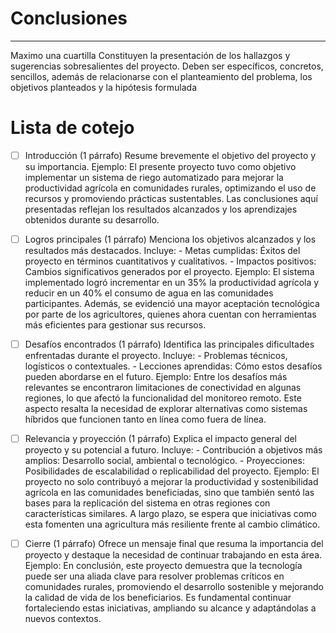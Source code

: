 # Conclusiones

---
Maximo una cuartilla
Constituyen la presentación de los hallazgos y sugerencias sobresalientes del proyecto. Deben ser específicos, concretos, sencillos, además de relacionarse con el planteamiento del problema, los objetivos planteados y la hipótesis formulada

# Lista de cotejo

- [ ] Introducción (1 párrafo)
	Resume brevemente el objetivo del proyecto y su importancia.
	Ejemplo:
		El presente proyecto tuvo como objetivo implementar un sistema de riego automatizado para mejorar la productividad agrícola en comunidades rurales, optimizando el uso de recursos y promoviendo prácticas sustentables. Las conclusiones aquí presentadas reflejan los resultados alcanzados y los aprendizajes obtenidos durante su desarrollo.

- [ ] Logros principales (1 párrafo)
	Menciona los objetivos alcanzados y los resultados más destacados.
	Incluye:
		- Metas cumplidas: Éxitos del proyecto en términos cuantitativos y cualitativos.
		- Impactos positivos: Cambios significativos generados por el proyecto.
	Ejemplo:
		El sistema implementado logró incrementar en un 35% la productividad agrícola y reducir en un 40% el consumo de agua en las comunidades participantes. Además, se evidenció una mayor aceptación tecnológica por parte de los agricultores, quienes ahora cuentan con herramientas más eficientes para gestionar sus recursos.

- [ ] Desafíos encontrados (1 párrafo)
	Identifica las principales dificultades enfrentadas durante el proyecto.
	Incluye:
		- Problemas técnicos, logísticos o contextuales.
		- Lecciones aprendidas: Cómo estos desafíos pueden abordarse en el futuro.
	Ejemplo:
		Entre los desafíos más relevantes se encontraron limitaciones de conectividad en algunas regiones, lo que afectó la funcionalidad del monitoreo remoto. Este aspecto resalta la necesidad de explorar alternativas como sistemas híbridos que funcionen tanto en línea como fuera de línea.

- [ ] Relevancia y proyección (1 párrafo)
	Explica el impacto general del proyecto y su potencial a futuro.
	Incluye:
		- Contribución a objetivos más amplios: Desarrollo social, ambiental o tecnológico.
		- Proyecciones: Posibilidades de escalabilidad o replicabilidad del proyecto.
	Ejemplo:
		El proyecto no solo contribuyó a mejorar la productividad y sostenibilidad agrícola en las comunidades beneficiadas, sino que también sentó las bases para la replicación del sistema en otras regiones con características similares. A largo plazo, se espera que iniciativas como esta fomenten una agricultura más resiliente frente al cambio climático.

- [ ] Cierre (1 párrafo)
	Ofrece un mensaje final que resuma la importancia del proyecto y destaque la necesidad de continuar trabajando en esta área.
	Ejemplo:
		En conclusión, este proyecto demuestra que la tecnología puede ser una aliada clave para resolver problemas críticos en comunidades rurales, promoviendo el desarrollo sostenible y mejorando la calidad de vida de los beneficiarios. Es fundamental continuar fortaleciendo estas iniciativas, ampliando su alcance y adaptándolas a nuevos contextos.